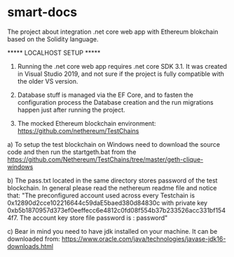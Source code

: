 # smart-docs
The project about integration .net core web app with Ethereum blokchain based on the Solidity language.

***** LOCALHOST SETUP *****
1. Running the .net core web app requires .net core SDK 3.1. It was created in Visual Studio 2019, and not sure if the project is fully compatible with the older VS version.
2. Database stuff is managed via the EF Core, and to fasten the configuration process the Database creation and the run migrations happen just after running the project.


3. The mocked Ethereum blockchain environment:
https://github.com/nethereum/TestChains

a) To setup the test blockchain on Windows need to download the source code and then run the startgeth.bat from the https://github.com/Nethereum/TestChains/tree/master/geth-clique-windows

b) The pass.txt located in the same directory stores password of the test blockchain. In general please read the nethereum readme file and notice that:
"The preconfigured account used across every Testchain is 0x12890d2cce102216644c59daE5baed380d84830c with private key 0xb5b1870957d373ef0eeffecc6e4812c0fd08f554b37b233526acc331bf1544f7.
The account key store file password is : password"

c) Bear in mind you need to have jdk installed on your machine. It can be downloaded from: https://www.oracle.com/java/technologies/javase-jdk16-downloads.html


